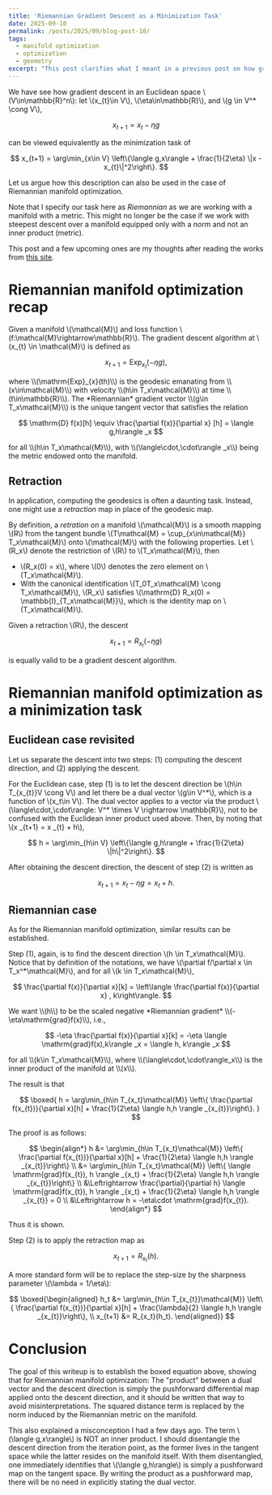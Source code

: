 ```yaml
---
title: 'Riemannian Gradient Descent as a Minimization Task'
date: 2025-09-10
permalink: /posts/2025/09/blog-post-10/
tags:
  - manifold optimization
  - optimization
  - geometry
excerpt: "This post clarifies what I meant in a previous post on how gradient descent algorithms on Riemannian manifolds can also be recast into a minimization problem."
---
```


We have see how gradient descent in an Euclidean space \\(V\in\mathbb{R}^n\\): let \\(x_{t}\in V\\), \\(\eta\in\mathbb{R}\\), and \\(g \in V^\* \cong V\\),
<p>

$$
x_{t+1} = x_{t} - \eta g
$$
</p>
can be viewed equivalently as the minimization task of
<p>

$$
x_{t+1} = \arg\min_{x\in V} \left\{\langle g,x\rangle + \frac{1}{2\eta} \|x - x_{t}\|^2\right\}.
$$
</p>

Let us argue how this description can also be used in the case of Riemannian manifold optimization.

Note that I specify our task here as *Riemannian* as we are working with a manifold with a metric. This might no longer be the case if we work with steepest descent over a manifold equipped only with a *norm* and not an inner product (metric).

This post and a few upcoming ones are my thoughts after reading the works from [this site](https://docs.modula.systems/algorithms/manifold/).


# Riemannian manifold optimization recap
Given a manifold \\(\mathcal{M}\\) and loss function \\(f:\mathcal{M}\rightarrow\mathbb{R}\\). The gradient descent algorithm at \\(x_{t} \in \mathcal{M}\\) is defined as
<p>

$$
x_{t+1} = \mathrm{Exp}_{x_t}(-\eta g),
$$
</p>
where \\(\mathrm{Exp}_{x}(th)\\) is the geodesic emanating from \\(x\in\mathcal{M}\\) with velocity \\(h\in T_x\mathcal{M}\\) at time \\(t\in\mathbb{R}\\). The *Riemannian* gradient vector \\(g\in T_x\mathcal{M}\\) is the unique tangent vector that satisfies the relation
<p>

$$
\mathrm{D} f(x)[h] \equiv \frac{\partial f(x)}{\partial x} [h] = \langle g,h\rangle _x
$$
</p>
for all \\(h\in T_x\mathcal{M}\\), with \\(\langle\cdot,\cdot\rangle _x\\) being the metric endowed onto the manifold.

## Retraction
In application, computing the geodesics is often a daunting task. Instead, one might use a *retraction* map in place of the geodesic map.

By definition, a *retration* on a manifold \\(\mathcal{M}\\) is a smooth mapping \\(R\\) from the tangent bundle \\(T\mathcal{M} = \cup_{x\in\mathcal{M}} T_x\mathcal{M}\\) onto \\(\mathcal{M}\\) with the following properties. Let \\(R_x\\) denote the restriction of \\(R\\) to \\(T_x\mathcal{M}\\), then
- \\(R_x(0) = x\\), where \\(0\\) denotes the zero element on \\(T_x\mathcal{M}\\).
- With the canonical identification \\(T_0T_x\mathcal{M} \cong T_x\mathcal{M}\\), \\(R_x\\) satisfies \\(\mathrm{D} R_x(0) = \mathbb{I}_{T_x\mathcal{M}}\\), which is the identity map on \\(T_x\mathcal{M}\\).

Given a retraction \\(R\\), the descent
<p>

$$
x_{t+1} = R_{x_{t}}(-\eta g)
$$
</p>
is equally valid to be a gradient descent algorithm.

# Riemannian manifold optimization as a minimization task
## Euclidean case revisited
Let us separate the descent into two steps: (1) computing the descent direction, and (2) applying the descent.

For the Euclidean case, step (1) is to let the descent direction be \\(h\in T_{x_{t}}V \cong V\\) and let there be a dual vector \\(g\in V^\*\\), which is a function of \\(x_t\in V\\). The dual vector applies to a vector via the product \\(\langle\cdot,\cdot\rangle: V^\* \times V \rightarrow \mathbb{R}\\), not to be confused with the Euclidean inner product used above. Then, by noting that \\(x _{t+1} = x _{t} + h\\),
<p>

$$
h = \arg\min_{h\in V} \left\{\langle g,h\rangle + \frac{1}{2\eta} \|h\|^2\right\}.
$$
</p>
After obtaining the descent direction, the descent of step (2) is written as
<p>

$$
x_{t+1} = x_{t} - \eta g = x_{t} + h.
$$
</p>

## Riemannian case
As for the Riemannian manifold optimization, similar results can be established.

Step (1), again, is to find the descent direction \\(h \in T_x\mathcal{M}\\). Notice that by definition of the notations, we have \\(\partial f/\partial x \in T_x^\*\mathcal{M}\\), and for all \\(k \in T_x\mathcal{M}\\),
<p>

$$
\frac{\partial f(x)}{\partial x}[k] = \left\langle \frac{\partial f(x)}{\partial x} , k\right\rangle.
$$
</p>
We want \\(h\\) to be the scaled negative *Riemannian gradient* \\(-\eta\mathrm{grad}f(x)\\), i.e.,
<p>

$$
-\eta \frac{\partial f(x)}{\partial x}[k] = -\eta \langle \mathrm{grad}f(x),k\rangle _x = \langle h, k\rangle _x
$$
</p>
for all \\(k\in T_x\mathcal{M}\\), where \\(\langle\cdot,\cdot\rangle_x\\) is the inner product of the manifold at \\(x\\).

The result is that
<p>

$$
\boxed{
    h = \arg\min_{h\in T_{x_t}\mathcal{M}} \left\{ \frac{\partial f(x_{t})}{\partial x}[h] + \frac{1}{2\eta} \langle h,h \rangle _{x_{t}}\right\}.
}
$$
</p>
The proof is as follows:
<p>

$$
\begin{align*}
    h &= \arg\min_{h\in T_{x_t}\mathcal{M}} \left\{ \frac{\partial f(x_{t})}{\partial x}[h] + \frac{1}{2\eta} \langle h,h \rangle _{x_{t}}\right\} \\
    &= \arg\min_{h\in T_{x_t}\mathcal{M}} \left\{ \langle \mathrm{grad}f(x_{t}), h \rangle _{x_t} + \frac{1}{2\eta} \langle h,h \rangle _{x_{t}}\right\} \\
    &\Leftrightarrow \frac{\partial}{\partial h} \langle \mathrm{grad}f(x_{t}), h \rangle _{x_t} + \frac{1}{2\eta} \langle h,h \rangle _{x_{t}} = 0 \\
    &\Leftrightarrow h = -\eta\cdot \mathrm{grad}f(x_{t}).
\end{align*}
$$
</p>
Thus it is shown.

Step (2) is to apply the retraction map as
<p>

$$
    x_{t+1} = R_{x_t}(h).
$$
</p>

A more standard form will be to replace the step-size by the sharpness parameter \\(\lambda = 1/\eta\\):
<p>

$$
\boxed{\begin{aligned}
    h_t &= \arg\min_{h\in T_{x_{t}}\mathcal{M}} \left\{ \frac{\partial f(x_{t})}{\partial x}[h] + \frac{\lambda}{2} \langle h,h \rangle _{x_{t}}\right\}, \\
    x_{t+1} &= R_{x_t}(h_t).
\end{aligned}}
$$
</p>

# Conclusion
The goal of this writeup is to establish the boxed equation above, showing that for Riemannian manifold optimization: The "product" between a dual vector and the descent direction is simply the pushforward differential map applied onto the descent direction, and it should be written that way to avoid misinterpretations. The squared distance term is replaced by the norm induced by the Riemannian metric on the manifold.

This also explained a misconception I had a few days ago. The term \\(\langle g,x\rangle\\) is NOT an inner product. I should disentangle the descent direction from the iteration point, as the former lives in the tangent space while the latter resides on the manifold itself. With them disentangled, one immediately identifies that \\(\langle g,h\rangle\\) is simply a pushforward map on the tangent space. By writing the product as a pushforward map, there will be no need in explicitly stating the dual vector.